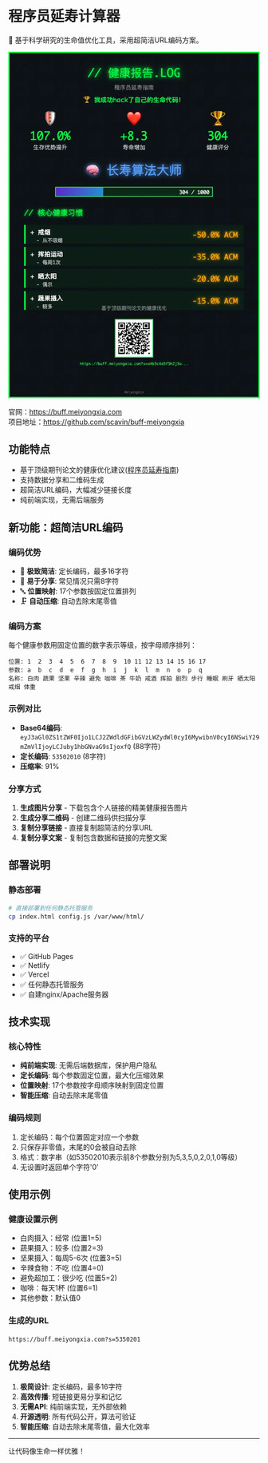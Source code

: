 # 程序员延寿计算器

🧬 基于科学研究的生命值优化工具，采用超简洁URL编码方案。

![](https://raw.githubusercontent.com/scavin/buff-meiyongxia/refs/heads/main/demo.webp)

官网：https://buff.meiyongxia.com  
项目地址：https://github.com/scavin/buff-meiyongxia

## 功能特点

- 基于顶级期刊论文的健康优化建议([程序员延寿指南](https://github.com/geekan/HowToLiveLonger))
- 支持数据分享和二维码生成
- 超简洁URL编码，大幅减少链接长度
- 纯前端实现，无需后端服务

## 新功能：超简洁URL编码

### 编码优势
- 🎯 **极致简洁**: 定长编码，最多16字符
- 📱 **易于分享**: 常见情况只需8字符
- 🔤 **位置映射**: 17个参数按固定位置排列
- 🗜️ **自动压缩**: 自动去除末尾零值

### 编码方案
每个健康参数用固定位置的数字表示等级，按字母顺序排列：

```
位置: 1  2  3  4  5  6  7  8  9  10 11 12 13 14 15 16 17
参数: a  b  c  d  e  f  g  h  i  j  k  l  m  n  o  p  q
名称: 白肉 蔬果 坚果 辛辣 避免 咖啡 茶 牛奶 戒酒 挥拍 剧烈 步行 睡眠 刷牙 晒太阳 戒烟 体重
```

### 示例对比
- **Base64编码**: `eyJ3aGl0ZS1tZWF0Ijo1LCJ2ZWdldGFibGVzLWZydWl0cyI6MywibnV0cyI6NSwiY29mZmVlIjoyLCJuby1hbGNvaG9sIjoxfQ` (88字符)
- **定长编码**: `53502010` (8字符)
- **压缩率**: 91%

### 分享方式
1. **生成图片分享** - 下载包含个人链接的精美健康报告图片
2. **生成分享二维码** - 创建二维码供扫描分享
3. **复制分享链接** - 直接复制超简洁的分享URL
4. **复制分享文案** - 复制包含数据和链接的完整文案

## 部署说明

### 静态部署
```bash
# 直接部署到任何静态托管服务
cp index.html config.js /var/www/html/
```

### 支持的平台
- ✅ GitHub Pages
- ✅ Netlify  
- ✅ Vercel
- ✅ 任何静态托管服务
- ✅ 自建nginx/Apache服务器

## 技术实现

### 核心特性
- **纯前端实现**: 无需后端数据库，保护用户隐私
- **定长编码**: 每个参数固定位置，最大化压缩效果
- **位置映射**: 17个参数按字母顺序映射到固定位置
- **智能压缩**: 自动去除末尾零值

### 编码规则
1. 定长编码：每个位置固定对应一个参数
2. 只保存非零值，末尾的0会被自动去除
3. 格式：数字串（如53502010表示前8个参数分别为5,3,5,0,2,0,1,0等级）
4. 无设置时返回单个字符'0'

## 使用示例

### 健康设置示例
- 白肉摄入：经常 (位置1=5)
- 蔬果摄入：较多 (位置2=3)  
- 坚果摄入：每周5-6次 (位置3=5)
- 辛辣食物：不吃 (位置4=0)
- 避免超加工：很少吃 (位置5=2)
- 咖啡：每天1杯 (位置6=1)
- 其他参数：默认值0

### 生成的URL
`https://buff.meiyongxia.com?s=5350201`

## 优势总结

1. **极简设计**: 定长编码，最多16字符
2. **高效传播**: 短链接更易分享和记忆  
3. **无需API**: 纯前端实现，无外部依赖
4. **开源透明**: 所有代码公开，算法可验证
5. **智能压缩**: 自动去除末尾零值，最大化效率

---

让代码像生命一样优雅！
